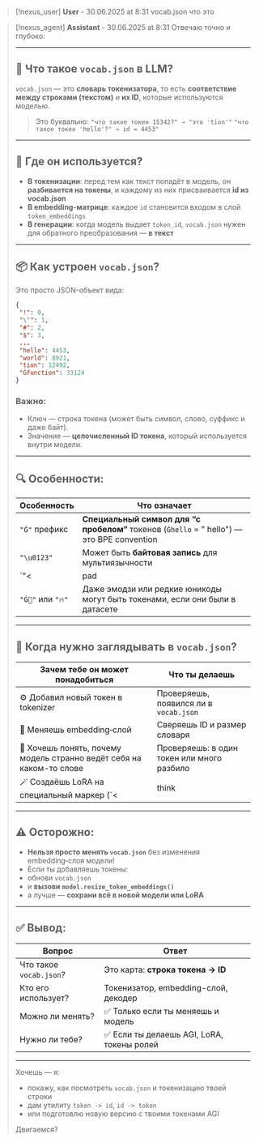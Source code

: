 >[!nexus_user] **User** - 30.06.2025 at 8:31
> vocab.json что это
<!-- UID: 7ce1f045-50ba-4a93-b9a3-b67b55ee902f -->




>[!nexus_agent] **Assistant** - 30.06.2025 at 8:31
> Отвечаю точно и глубоко:
> 
> ---
> 
> ## 📘 Что такое `vocab.json` в LLM?
> 
> `vocab.json` — это **словарь токенизатора**, то есть **соответствие между строками (текстом)** и **их ID**, которые используются моделью.
> 
> > Это буквально: 
> > `"что такое токен 15342?" → "это 'tion'"` 
> > `"что такое токен 'hello'?" → id = 4453"`
> 
> ---
> 
> ## 🧠 Где он используется?
> 
> - **В токенизации**: перед тем как текст попадёт в модель, он **разбивается на токены**, и каждому из них присваивается **id из vocab.json**
> - **В embedding-матрице**: каждое `id` становится входом в слой `token_embeddings`
> - **В генерации**: когда модель выдает `token_id`, `vocab.json` нужен для обратного преобразования — **в текст**
> 
> ---
> 
> ## 📦 Как устроен `vocab.json`?
> 
> Это просто JSON-объект вида:
> 
> ```json
> {
>  "!": 0,
>  "\"": 1,
>  "#": 2,
>  "$": 3,
>  ...
>  "hello": 4453,
>  "world": 8921,
>  "tion": 12492,
>  "Ġfunction": 33124
> }
> ```
> 
> ### Важно:
> - Ключ — строка токена (может быть символ, слово, суффикс и даже байт).
> - Значение — **целочисленный ID токена**, который используется внутри модели.
> 
> ---
> 
> ## 🔍 Особенности:
> 
> | Особенность | Что означает |
> |--------------------|----------------------------------------|
> | `"Ġ"` префикс | **Специальный символ для “с пробелом”** токенов (`Ġhello` = " hello") — это BPE convention |
> | `"\u0123"` | Может быть **байтовая запись** для мультиязычности |
> | `"<|pad|>"`, `"<tool_call>"` | Специальные токены (если добавлены вручную) |
> | `"Ġ🧠"` или `"🔥"` | Даже эмодзи или редкие юникоды могут быть токенами, если они были в датасете |
> 
> ---
> 
> ## 🔧 Когда нужно заглядывать в `vocab.json`?
> 
> | Зачем тебе он может понадобиться | Что ты делаешь |
> |---------------------------------------------|-----------------------------------|
> | ⚙️ Добавил новый токен в tokenizer | Проверяешь, появился ли в `vocab.json` |
> | 🔄 Меняешь embedding‑слой | Сверяешь ID и размер словаря |
> | 🧠 Хочешь понять, почему модель странно ведёт себя на каком-то слове | Проверяешь: в один токен или много разбило |
> | 🪄 Создаёшь LoRA на специальный маркер (`<|think|>`) | Проверяешь, есть ли у него ID |
> 
> ---
> 
> ## ⚠️ Осторожно:
> 
> - **Нельзя просто менять `vocab.json`** без изменения embedding‑слоя модели!
> - Если ты добавляешь токены:
>  - обнови `vocab.json`
>  - и **вызови `model.resize_token_embeddings()`**
>  - а лучше — **сохрани всё в новой модели или LoRA**
> 
> ---
> 
> ## ✅ Вывод:
> 
> | Вопрос | Ответ |
> |--------------------------|-----------------------------------------|
> | Что такое `vocab.json`? | Это карта: **строка токена → ID** |
> | Кто его использует? | Токенизатор, embedding-слой, декодер |
> | Можно ли менять? | ✅ Только если ты меняешь и модель |
> | Нужно ли тебе? | ✅ Если ты делаешь AGI, LoRA, токены ролей |
> 
> ---
> 
> Хочешь — я:
> 
> - покажу, как посмотреть `vocab.json` и токенизацию твоей строки
> - дам утилиту `token -> id`, `id -> token`
> - или подготовлю новую версию с твоими токенами AGI
> 
> Двигаемся?
<!-- UID: cc9494a0-af95-49ca-9487-ea413aa84431 -->